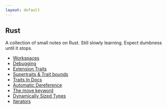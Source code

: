 ```yaml
---
layout: default
---
```


## Rust

A collection of small notes on Rust. Still slowly learning. Expect dumbness until it stops.

 * [Workspaces](./Workspaces.md)
 * [Debugging](./Debugging.md)
 * [Extension Traits](./ExtensionTraits.md)
 * [Supertraits & Trait bounds](./SuperTraits.md)
 * [Traits In Docs](./AutoBlanketImpls.md)
 * [Automatic Dereference](./AutoDeref.md)
 * [The move keyword](./movekwd.md)
 * [Dynamically Sized Types](./DST.md)
 * [Iterators](./IterTraits.md)

[removedFeaturesFaq]: https://github.com/rust-lang/rust/issues/4632
